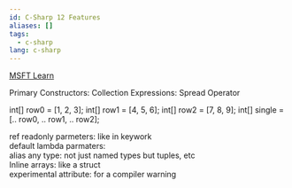 ```yaml
---
id: C-Sharp 12 Features
aliases: []
tags:
  - c-sharp
lang: c-sharp
---
```

[MSFT Learn](https://learn.microsoft.com/en-us/dotnet/csharp/whats-new/csharp-12)

Primary Constructors: 
Collection Expressions:  Spread Operator 

  int[] row0 = [1, 2, 3];
  int[] row1 = [4, 5, 6]; 
  int[] row2 = [7, 8, 9]; 
  int[] single = [.. row0, .. row1, .. row2];

ref readonly parmeters: like in keywork  
default lambda parmaters:  
alias any type: not just named types but tuples, etc  
Inline arrays: like a struct  
experimental attribute: for a compiler warning
